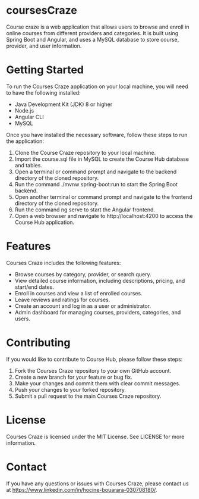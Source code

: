 # coursesCraze
Course craze is a web application that allows users to browse and enroll in online courses from different providers and categories. It is built using Spring Boot and Angular, and uses a MySQL database to store course, provider, and user information.

# Getting Started
To run the Courses Craze application on your local machine, you will need to have the following installed:

* Java Development Kit (JDK) 8 or higher
* Node.js
* Angular CLI
* MySQL

Once you have installed the necessary software, follow these steps to run the application:

1. Clone the Course Craze repository to your local machine.
2. Import the course.sql file in MySQL to create the Course Hub database and tables.
3. Open a terminal or command prompt and navigate to the backend directory of the cloned repository.
4. Run the command ./mvnw spring-boot:run to start the Spring Boot backend.
5. Open another terminal or command prompt and navigate to the frontend directory of the cloned repository.
6. Run the command ng serve to start the Angular frontend.
7. Open a web browser and navigate to http://localhost:4200 to access the Course Hub application.


# Features
Courses Craze includes the following features:

* Browse courses by category, provider, or search query.
* View detailed course information, including descriptions, pricing, and start/end dates.
* Enroll in courses and view a list of enrolled courses.
* Leave reviews and ratings for courses.
* Create an account and log in as a user or administrator.
* Admin dashboard for managing courses, providers, categories, and users.

# Contributing
If you would like to contribute to Course Hub, please follow these steps:

1. Fork the Courses Craze repository to your own GitHub account.
2. Create a new branch for your feature or bug fix.
3. Make your changes and commit them with clear commit messages.
4. Push your changes to your forked repository.
5. Submit a pull request to the main Courses Craze repository.

# License
Courses Craze is licensed under the MIT License. See LICENSE for more information.

# Contact
If you have any questions or issues with Courses Craze, please contact us at https://www.linkedin.com/in/hocine-bouarara-030708180/.
